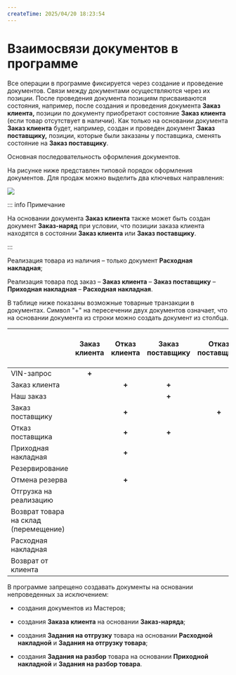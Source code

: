```yaml
---
createTime: 2025/04/20 18:23:54
---
```

# Взаимосвязи документов в программе

Все операции в программе фиксируется через создание и проведение документов. Связи между документами осуществляются через их позиции. После проведения документа позициям присваиваются состояния, например, после создания и проведения документа **Заказ клиента,** позиции по документу приобретают состояние **Заказ клиента** (если товар отсутствует в наличии). Как только на основании документа **Заказ клиента** будет, например, создан и проведен документ **Заказ поставщику,** позиции, которые были заказаны у поставщика, сменять состояние на **Заказ поставщику**.

Основная последовательность оформления документов.

На рисунке ниже представлен типовой порядок оформления документов. Для продаж можно выделить два ключевых направления:

![](../../assets/specification/Aspose.Words.83ab1c44-6b28-430a-a5f2-4d9e6ba1abd4.001.png)

::: info Примечание

На основании документа **Заказ клиента** также может быть создан документ **Заказ-наряд** при условии, что позиции заказа клиента находятся в состоянии **Заказ клиента** или **Заказ поставщику**.

:::

Реализация товара из наличия – только документ **Расходная накладная**;

Реализация товара под заказ – **Заказ клиента** – **Заказ поставщику** – **Приходная накладная** – **Расходная накладная**.

В таблице ниже показаны возможные товарные транзакции в документах. Символ "+" на пересечении двух документов означает, что на основании документа из строки можно создать документ из столбца.

||Заказ клиента|Отказ клиента|Заказ поставщику|Отказ поставщика|Приходная накладная|Резервирование|Отмена резерва|Отгрузка на реализацию|Возврат товара на склад|Расходная накладная|Возврат от клиента|Возврат поставщику|
| :- | :-: | :-: | :-: | :-: | :-: | :-: | :-: | :-: | :-: | :-: | :-: | :-: |
|VIN-запрос|**+**||||||||||||
|Заказ клиента||**+**|**+**|||**+**||||**+**|||
|Наш заказ|||**+**||||||||||
|Заказ поставщику||**+**||**+**|**+**||||||||
|Отказ поставщика||**+**|**+**||**+**||||||||
|Приходная накладная||**+**||||**+**||**+**||**+**||**+**|
|Резервирование|||||||**+**||||||
|Отмена резерва||**+**||||**+**||||**+**|||
|Отгрузка на реализацию|||||||||**+**|**+**|||
|Возврат товара на склад (перемещение)|||||||||||**+**||
|Расходная накладная|||||||||||||
|Возврат от клиента||||||||||||**+**|

В программе запрещено создавать документы на основании непроведенных за исключением:

- создания документов из Мастеров;

- создания **Заказа клиента** на основании **Заказ-наряда**;

- создания **Задания на отгрузку** товара на основании **Расходной накладной** и **Задания на отгрузку товара**;

- создания **Задания на разбор** товара на основании **Приходной накладной** и **Задания на разбор товара**.